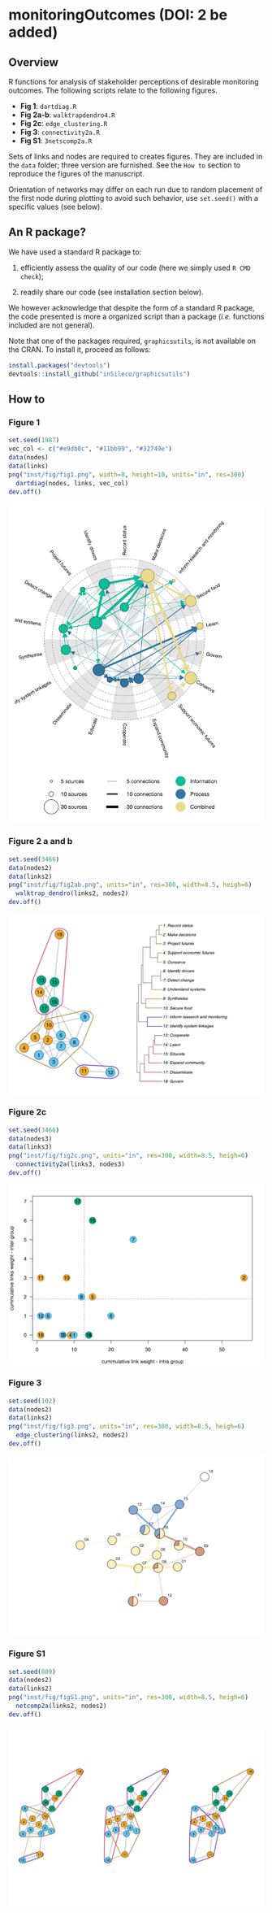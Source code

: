 # monitoringOutcomes (DOI: 2 be added)

## Overview

R functions for analysis of stakeholder perceptions of desirable monitoring outcomes.
The following scripts relate to the following figures.

- **Fig 1**: `dartdiag.R`
- **Fig 2a-b**: `walktrapdendro4.R`
- **Fig 2c**: `edge_clustering.R`
- **Fig 3**: `connectivity2a.R`
- **Fig S1**: `3netscomp2a.R`

Sets of links and nodes are required to creates figures. They are
included in the `data` folder; three version are furnished. See the `How to` section
to reproduce the figures of the manuscript.

Orientation of networks may differ on each run due to random placement of the
first node during plotting to avoid such behavior, use `set.seed()` with
a specific values (see below).


## An R package?

We have used a standard R package to:

1. efficiently assess the quality of our code (here we simply used `R CMD check`);

2. readily share our code (see installation section below).

We however acknowledge that despite the form of a standard R package, the code
presented is more a organized script than a package (*i.e.* functions included
are not general).

Note that one of the packages required, `graphicsutils`, is not available on
the CRAN. To install it, proceed as follows:

```R
install.packages("devtools")
devtools::install_github("inSileco/graphicsutils")
```



## How to

### Figure 1

```R
set.seed(1987)
vec_col <- c("#e9db8c", "#11bb99", "#32749e")
data(nodes)
data(links)
png("inst/fig/fig1.png", width=8, height=10, units="in", res=300)
  dartdiag(nodes, links, vec_col)
dev.off()
```

![](inst/fig/fig1.png)


### Figure 2 a and b

```R
set.seed(3466)
data(nodes2)
data(links2)
png("inst/fig/fig2ab.png", units="in", res=300, width=8.5, heigh=6)
  walktrap_dendro(links2, nodes2)
dev.off()
```

![](inst/fig/fig2ab.png)


### Figure 2c

```R
set.seed(3466)
data(nodes3)
data(links3)
png("inst/fig/fig2c.png", units="in", res=300, width=8.5, heigh=6)
  connectivity2a(links3, nodes3)
dev.off()
```

![](inst/fig/fig2c.png)

### Figure 3

```R
set.seed(102)
data(nodes2)
data(links2)
png("inst/fig/fig3.png", units="in", res=300, width=8.5, heigh=6)
  edge_clustering(links2, nodes2)
dev.off()
```

![](inst/fig/fig3.png)

### Figure S1

```R
set.seed(889)
data(nodes2)
data(links2)
png("inst/fig/figS1.png", units="in", res=300, width=8.5, heigh=6)
  netcomp2a(links2, nodes2)
dev.off()
```

![](inst/fig/figS1.png)
